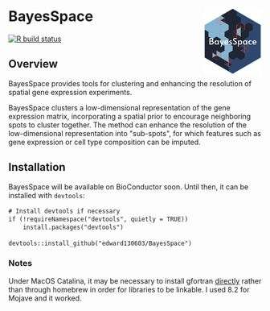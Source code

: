 # BayesSpace <img src="inst/logo/BayesSpace_logo.png" align="right" width="115" />

  <!-- badges: start -->
  [![R build status](https://github.com/edward130603/BayesSpace/workflows/R-CMD-check-bioc/badge.svg)](https://github.com/edward130603/BayesSpace/actions)
  <!-- badges: end -->

## Overview 

BayesSpace provides tools for clustering and enhancing the resolution of spatial gene expression experiments. 

BayesSpace clusters a low-dimensional representation of the gene expression
matrix, incorporating a spatial prior to encourage neighboring spots to cluster
together. The method can enhance the resolution of the low-dimensional
representation into "sub-spots", for which features such as gene expression or
cell type composition can be imputed.

## Installation

BayesSpace will be available on BioConductor soon. Until then, it can be installed with `devtools`:

```
# Install devtools if necessary
if (!requireNamespace("devtools", quietly = TRUE))
    install.packages("devtools")

devtools::install_github("edward130603/BayesSpace")
```

### Notes

Under MacOS Catalina, it may be necessary to install gfortran
[directly](https://github.com/fxcoudert/gfortran-for-macOS/releases) rather
than through homebrew in order for libraries to be linkable. I used 8.2 for
Mojave and it worked.
